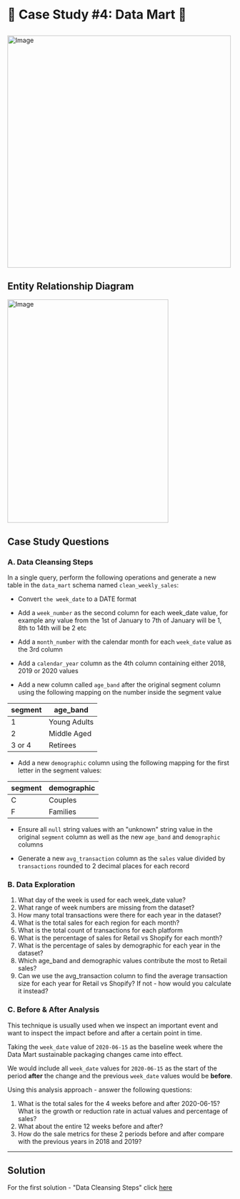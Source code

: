 # :shopping_cart:	 Case Study #4: Data Mart :shopping_cart:		

##
<img src="https://user-images.githubusercontent.com/98579297/175327420-ac481e30-966c-4fb6-9341-b1179732a33f.png" alt="Image" width="500" height="520">


## Entity Relationship Diagram
<img src="https://user-images.githubusercontent.com/98579297/175327505-675a0868-bab5-4a8b-a4b7-11486bf2116d.png" alt="Image" width="360" height="500">


## Case Study Questions

### A. Data Cleansing Steps

In a single query, perform the following operations and generate a new table in the `data_mart` schema named `clean_weekly_sales`:

- Convert `the week_date` to a DATE format

- Add a `week_number` as the second column for each week_date value, for example any value from the 1st of January to 7th of January will be 1, 8th to 14th will be 2 etc

- Add a `month_number` with the calendar month for each `week_date` value as the 3rd column

- Add a `calendar_year` column as the 4th column containing either 2018, 2019 or 2020 values

- Add a new column called `age_band` after the original segment column using the following mapping on the number inside the segment value

segment	| age_band
--|--
1	|Young Adults
2	|Middle Aged
3 or 4|	Retirees

- Add a new `demographic` column using the following mapping for the first letter in the segment values:

segment|	demographic
--|--
C	|Couples
F	|Families

- Ensure all `null` string values with an "unknown" string value in the original `segment` column as well as the new `age_band` and `demographic` columns

- Generate a new `avg_transaction` column as the `sales` value divided by `transactions` rounded to 2 decimal places for each record

### B.  Data Exploration

1. What day of the week is used for each week_date value?
2. What range of week numbers are missing from the dataset?
3. How many total transactions were there for each year in the dataset?
4. What is the total sales for each region for each month?
5. What is the total count of transactions for each platform
6. What is the percentage of sales for Retail vs Shopify for each month?
7. What is the percentage of sales by demographic for each year in the dataset?
8. Which age_band and demographic values contribute the most to Retail sales?
9. Can we use the avg_transaction column to find the average transaction size for each year for Retail vs Shopify? If not - how would you calculate it instead?

### C. Before & After Analysis

This technique is usually used when we inspect an important event and want to inspect the impact before and after a certain point in time.

Taking the `week_date` value of `2020-06-15` as the baseline week where the Data Mart sustainable packaging changes came into effect.

We would include all `week_date` values for `2020-06-15` as the start of the period **after** the change and the previous `week_date` values would be **before**.

Using this analysis approach - answer the following questions:

 1. What is the total sales for the 4 weeks before and after 2020-06-15? What is the growth or reduction rate in actual values and percentage of sales?
 2. What about the entire 12 weeks before and after?
 3. How do the sale metrics for these 2 periods before and after compare with the previous years in 2018 and 2019?
  ***

## Solution

For the first solution - "Data Cleansing Steps" click [here](https://github.com/yairtes/The-8-Week-SQL-Challenge/blob/main/Case%20Study%20%235%20-%20Data%20Mart/1.%20Data%20Cleansing%20Steps.md)

